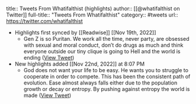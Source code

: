 title:: Tweets From Whatifalthist (highlights)
author:: [[@whatifalthist on Twitter]]
full-title:: "Tweets From Whatifalthist"
category:: #tweets
url:: https://twitter.com/whatifalthist

- Highlights first synced by [[Readwise]] [[Nov 19th, 2022]]
	- Gen Z is so Puritan. We work all the time, never party, are obsessed with sexual and moral conduct, don’t do drugs as much and think everyone outside our tiny clique is going to Hell and the world is ending ([View Tweet](https://twitter.com/whatifalthist/status/1520177744943931393))
- New highlights added [[Nov 22nd, 2022]] at 8:07 PM
	- God does not want your life to be easy. He wants you to struggle to cooperate in order to compete. This has been the consistent path of evolution. Ease almost always falls either due to the population growth or decay or entropy. By pushing against entropy the world is made ([View Tweet](https://twitter.com/whatifalthist/status/1594958840054702080))
